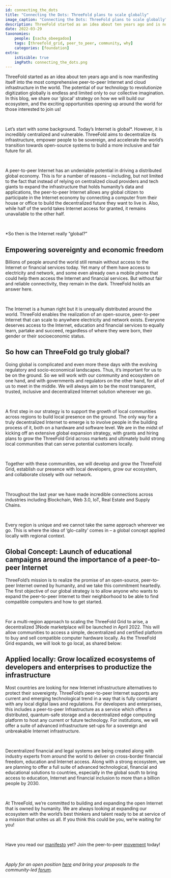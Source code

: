 ```yaml
---
id: connecting_the_dots
title: "Connecting the Dots: ThreeFold plans to scale globally"
image_caption: "Connecting the Dots: ThreeFold plans to scale globally"
description: ThreeFold started as an idea about ten years ago and is now manifesting itself into the most comprehensive peer-to-peer Internet and cloud infrastructure in the world. The potential of our technology to revolutionize digitization globally is endless and limited only to our collective imagination.
date: 2022-03-29
taxonomies:
    people: [sacha_obeegadoo]
    tags: [threefold_grid, peer_to_peer, community, why]
    categories: [foundation]
extra:
    isVisible: true
    imgPath: connecting_the_dots.png
---
```


ThreeFold started as an idea about ten years ago and is now manifesting itself into the most comprehensive peer-to-peer Internet and cloud infrastructure in the world. The potential of our technology to revolutionize digitization globally is endless and limited only to our collective imagination. In this blog, we share our ‘glocal’ strategy on how we will build our ecosystem, and the exciting opportunities opening up around the world for those interested to join us!

<br/>

Let’s start with some background. Today’s Internet is global*. However, it is incredibly centralized and vulnerable. ThreeFold aims to decentralize its infrastructure,  empower people to be sovereign, and accelerate the world’s transition towards open-source systems to build a more inclusive and fair future for all. 

<br/>

A peer-to-peer Internet has an undeniable potential in driving a distributed global economy. This is for a number of reasons – including, but not limited to the fact that instead of relying on centralized cloud providers and tech giants to expand the infrastructure that holds humanity’s data and applications, the peer-to-peer Internet allows any global citizen to participate in the Internet economy by connecting a computer from their house or office to build the decentralized future they want to live in.  Also, while half of the world takes Internet access for granted, it remains  unavailable to the other half.

<br/>

*So then is the Internet really “global?”

## Empowering sovereignty and economic freedom

Billions of people around the world still remain without access to the Internet or financial services today. Yet many of them have access to electricity and network, and some even already own a mobile phone that could help them access the Internet and financial services. But without fair and reliable connectivity, they remain in the dark. ThreeFold holds an answer here.

<br/>

The Internet is a human right but it is unequally distributed around the world. ThreeFold enables the realization of an open-source, peer-to-peer Internet that can scale to anywhere electricity and network exists. Everyone deserves access to the Internet, education and financial services to equally learn, partake and succeed, regardless of where they were born, their gender or their socioeconomic status.

## So how can ThreeFold go truly global?

Going global is complicated and even more these days with the evolving regulatory and socio-economical landscapes. Thus, it’s important for us to be on the ground. So we will work with our community and ecosystem on one hand, and with governments and regulators on the other hand, for all of us to meet in the middle. We will always aim to be the most transparent, trusted, inclusive and decentralized Internet solution wherever we go. 

<br/>

A first step in our strategy is to support the growth of local communities across regions to build local presence on the ground. The only way for a truly decentralized Internet to emerge is to involve people in the building process of it, both on a hardware and software level. We are in the midst of kicking off an extensive global expansion strategy, with grants and hiring plans to grow the ThreeFold Grid across markets and ultimately build strong local communities that can serve potential customers locally. 

<br/>

Together with these communities, we will develop and grow the ThreeFold Grid, establish our presence with local developers, grow our ecosystem, and collaborate closely with our network.

<br/>

Throughout the last year we have made incredible connections across industries including Blockchain, Web 3.0, IoT, Real Estate and Supply Chains.

<br/>

Every region is unique and we cannot take the same approach wherever we go. This is where the idea of ‘glo-cality’ comes in – a global concept applied locally with regional context.

## Global Concept: Launch of educational campaigns around the importance of a peer-to-peer Internet

ThreeFold’s mission is to realize the promise of an open-source, peer-to-peer Internet owned by humanity, and we take this commitment heartedly. The first objective of our global strategy is to allow anyone who wants to expand the peer-to-peer Internet to their neighborhood to be able to find compatible computers and how to get started. 

<br/>

For a multi-region approach to scaling the ThreeFold Grid to arise, a decentralized 3Node marketplace will be launched in April 2022. This will allow communities to access a simple, decentralized and certified platform to buy and sell compatible computer hardware locally. As the ThreeFold Grid expands, we will look to go local, as shared below:  

## Applied locally: Grow localized ecosystems of developers and enterprises  to productize the infrastructure

Most countries are looking for new Internet infrastructure alternatives to protect their sovereignty. ThreeFold’s peer-to-peer Internet supports any current and emerging technological trend in a way that is fully compliant with any local digital laws and regulations. For developers and  enterprises, this includes a peer-to-peer Infrastructure as a service which offers a distributed, quantum-safe storage and a decentralized edge computing platform to host any current or future technology. For institutions, we will offer a suite of advanced infrastructure set-ups for a sovereign and unbreakable Internet infrastructure. 

<br/>

Decentralized financial and legal systems are being created along with industry experts from around the world to deliver on cross-border financial freedom, education and Internet access. Along with a strong ecosystem, we are planning to offer a full suite of advanced technological, financial and educational solutions to countries, especially in the global south to bring access to education, Internet and financial inclusion to more than a billion people by 2030.

<br/>

At ThreeFold, we’re committed to building and expanding the open Internet that is owned by humanity. We are always looking at expanding our ecosystem with the world’s best thinkers and talent ready to be at service of a mission that unites us all. If you think this could be you, we’re waiting for you! 

<br/>

Have you read our [manifesto](https://threefold.io/blog/post/realizing_the_promise/) yet? Join the peer-to-peer [movement](https://t.me/threefold) today!

<br/>

*Apply for an open position [here](https://threefold.io/careers) and bring your proposals to the community-led [forum](https://forum.threefold.io/t/about-the-join-the-fold-category/2570).*
